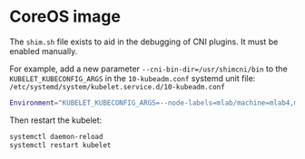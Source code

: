 # CoreOS image

The `shim.sh` file exists to aid in the debugging of CNI plugins. It must be
enabled manually.

For example, add a new parameter `--cni-bin-dir=/usr/shimcni/bin` to the `KUBELET_KUBECONFIG_ARGS` in the `10-kubeadm.conf` systemd unit file:
`/etc/systemd/system/kubelet.service.d/10-kubeadm.conf`

```sh
Environment="KUBELET_KUBECONFIG_ARGS=--node-labels=mlab/machine=mlab4,mlab/site=den04,mlab/metro=den,mlab/type=platform --dynamic-config-dir=/var/lib/kubelet/dynamic-configs --bootstrap-kubeconfig=/etc/kubernetes/bootstrap-kubelet.conf --kubeconfig=/etc/kubernetes/kubelet.conf"
```

Then restart the kubelet:

```sh
systemctl daemon-reload
systemctl restart kubelet
```
